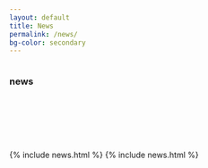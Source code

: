 ```yaml
---
layout: default
title: News
permalink: /news/
bg-color: secondary
---
```

<main>
  <section class="py-4 d-inline-flex js-tickerWrapper" style="overflow: hidden; width: 100%;">
    <div class="animate-ticker js-ticker">
      <h3 class="p text-uppercase">news&nbsp;</h3>
    </div>
  </section>
  <section style="margin: 6rem 0 8rem">
    <div class="container">
      <div class="row display-flex justify-content-center">
        {% include news.html %}
        {% include news.html %}
      </div>
    </div>
  </section>

</main>
